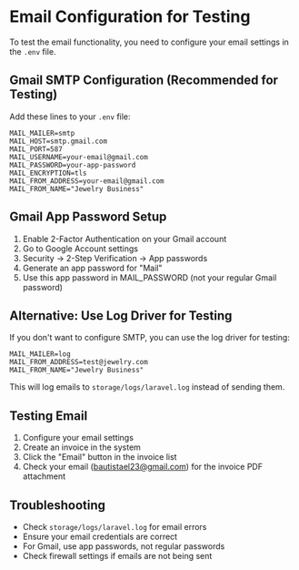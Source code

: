 # Email Configuration for Testing

To test the email functionality, you need to configure your email settings in the `.env` file.

## Gmail SMTP Configuration (Recommended for Testing)

Add these lines to your `.env` file:

```env
MAIL_MAILER=smtp
MAIL_HOST=smtp.gmail.com
MAIL_PORT=587
MAIL_USERNAME=your-email@gmail.com
MAIL_PASSWORD=your-app-password
MAIL_ENCRYPTION=tls
MAIL_FROM_ADDRESS=your-email@gmail.com
MAIL_FROM_NAME="Jewelry Business"
```

## Gmail App Password Setup

1. Enable 2-Factor Authentication on your Gmail account
2. Go to Google Account settings
3. Security → 2-Step Verification → App passwords
4. Generate an app password for "Mail"
5. Use this app password in MAIL_PASSWORD (not your regular Gmail password)

## Alternative: Use Log Driver for Testing

If you don't want to configure SMTP, you can use the log driver for testing:

```env
MAIL_MAILER=log
MAIL_FROM_ADDRESS=test@jewelry.com
MAIL_FROM_NAME="Jewelry Business"
```

This will log emails to `storage/logs/laravel.log` instead of sending them.

## Testing Email

1. Configure your email settings
2. Create an invoice in the system
3. Click the "Email" button in the invoice list
4. Check your email (bautistael23@gmail.com) for the invoice PDF attachment

## Troubleshooting

- Check `storage/logs/laravel.log` for email errors
- Ensure your email credentials are correct
- For Gmail, use app passwords, not regular passwords
- Check firewall settings if emails are not being sent
